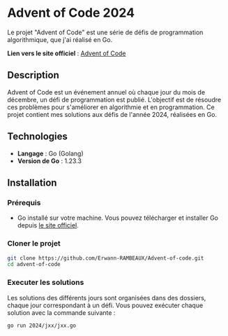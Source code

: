 # Advent of Code 2024

Le projet "Advent of Code" est une série de défis de programmation algorithmique, que j'ai réalisé en Go.

**Lien vers le site officiel** : [Advent of Code](https://adventofcode.com/)

## Description

Advent of Code est un événement annuel où chaque jour du mois de décembre, un défi de programmation est publié. L'objectif est de résoudre ces problèmes pour s'améliorer en algorithmie et en programmation. Ce projet contient mes solutions aux défis de l'année 2024, réalisées en Go.

## Technologies

- **Langage** : Go (Golang)
- **Version de Go** : 1.23.3

## Installation

### Prérequis

- Go installé sur votre machine. Vous pouvez télécharger et installer Go depuis [le site officiel](https://golang.org/dl/).

### Cloner le projet

```bash
git clone https://github.com/Erwann-RAMBEAUX/Advent-of-code.git
cd advent-of-code
```
### Executer les solutions
Les solutions des différents jours sont organisées dans des dossiers, chaque jour correspondant à un défi. Vous pouvez exécuter chaque solution avec la commande suivante :

```bash
go run 2024/jxx/jxx.go
```

